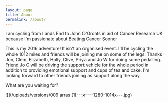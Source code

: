 ```yaml
---
layout: page
title: About
permalink: /about/
---
```



I am cycling from Lands End to John O'Groats in aid of Cancer Research UK because I'm passionate about Beating Cancer Sooner

This is my 2016 adventure! It isn't an organised event. I'll be cycling the whole 1012 miles and friends will be joining me on some of the legs. Thanks Jon, Clem, Elizabeth, Holly, Clive, Priya and Jo W for doing some pedalling. Friend Jo C will be driving the support vehicle for the whole period in addition to providing emotional support and cups of tea and cake. I'm looking forward to other friends joining as support along the way.

What are you waiting for?

![](/uploads/versions/009 arras &#40;1&#41;---x----1280-1014x---.jpg)